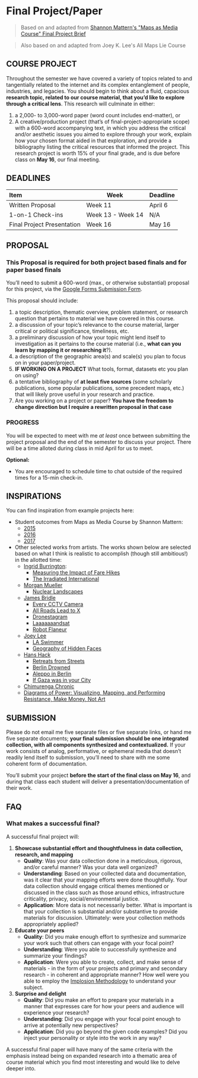 # Final Project/Paper

> Based on and adapted from [Shannon Mattern's "Maps as Media Course" Final Project Brief](http://www.wordsinspace.net/mapsmedia/fall2018/wp-content/uploads/2018/08/Mattern_MapsAsMedia2018_Aug12_2018.pdf) 

> Also based on and adapted from Joey K. Lee's All Maps Lie Course

## COURSE PROJECT

Throughout the semester we have covered a variety of topics related to and tangentially related to the internet and its complex entanglement of people, industries, and legacies. You should begin to think about a fluid, capacious **research topic, related to our course material, that you’d like to explore through a critical lens**. This research will culminate in either:
1. a 2,000- to 3,000-word paper (word count includes end-matter), or 
2. A creative/production project (that’s of final-project-appropriate scope) with a 600-word accompanying text, in which you address the critical and/or aesthetic issues you aimed to explore through your work, explain how your chosen format aided in that exploration, and provide a bibliography listing the critical resources that informed the project.
This research project is worth 15% of your final grade, and is due before class on **May 16**, our final meeting.

## DEADLINES

| Item | Week | Deadline |
| :----    | ---- | ---- | 
| Written Proposal | Week 11 |  April 6 |
| 1-on-1 Check-ins | Week 13 - Week 14 |  N/A |
| Final Project Presentation | Week 16 |  May 16 |

## PROPOSAL
### This Proposal is required for both project based finals and for paper based finals
You’ll need to submit a 600-word (max., or otherwise substantial) proposal for this project, via the [Google Forms Submission Form](https://forms.gle/wt9oFr43rDjjK8nAA). 

This proposal should include:

1. a topic description, thematic overview, problem statement, or research question that pertains to material we have covered in this course. 
2. a discussion of your topic’s relevance to the course material, larger critical or political significance, timeliness, etc.
3. a preliminary discussion of how your topic might lend itself to investigation as it pertains to the course material (i.e., **what can you learn by mapping it or researching it**?).
4. a description of the geographic area(s) and scale(s) you plan to focus on in your paper/project. 
5. **IF WORKING ON A PROJECT** What tools, format, datasets etc you plan on using?
6. a tentative bibliography of **at least five sources** (some scholarly publications, some popular publications, some precedent maps, etc.) that will likely prove useful in your research and practice. 
7. Are you working on a project or paper? **You have the freedom to change direction but I require a rewritten proposal in that case**

### PROGRESS

You will be expected to meet with me *at least* once between submitting the project proposal and the end of the semester to discuss your project. There will be a time alloted during class in mid April for us to meet. 

**Optional:**
* You are encouraged to schedule time to chat outside of the required times for a 15-min check-in. 

## INSPIRATIONS

You can find inspiration from example projects here: 

* Student outcomes from Maps as Media Course by Shannon Mattern:
  * [2015](http://wordsinspace.net/shannon/2015/12/22/maps-as-media/)
  * [2016](http://wordsinspace.net/shannon/2016/12/19/maps-as-media-2/)
  * [2017](http://www.wordsinspace.net/mapsmedia/fall2017/2017/12/17/maps-as-media-2017-final-projects/)
* Other selected works from artists. The works shown below are selected based on what I think is realistic to accomplish (though still ambitious!) in the allotted time:
  * [Ingrid Burrington](http://lifewinning.com):
    * [Measuring the Impact of Fare Hikes](http://lifewinning.com/projects/fare-hikes/)
    * [The Irradiated International](http://lifewinning.com/projects/irradiated-graphics/)
  * [Morgan Mueller](http://morganmueller.xyz/)
    * [Nuclear Landscapes](https://nuclearsystem.live/)
  * [James Bridle](https://jamesbridle.com/works)
    * [Every CCTV Camera](https://jamesbridle.com/works/every-cctv-camera-cc)
    * [All Roads Lead to X](https://jamesbridle.com/works/all-roads-lead-to-x)
    * [Dronestagram](https://jamesbridle.com/works/dronestagram)
    * [Laaaaaaandsat](https://jamesbridle.com/works/laaaaaaandsat)
    * [Robot Flaneur](https://jamesbridle.com/works/robot-flaneur)
  * [Joey Lee](https://jk-lee.com/) 
    * [LA Swimmer](https://jk-lee.com/la-swimmer-43-123-pools-i-have-not-visited-and-never-will)
    * [Geography of Hidden Faces](https://jk-lee.com/geography-of-hidden-faces)
  * [Hans Hack](http://www.hanshack.com/)
    * [Retreats from Streets](http://hanshack.com/retreats/)
    * [Berlin Drowned](http://hanshack.com/berlin-drowned/)
    * [Aleppo in Berlin](http://hanshack.com/aleppo/#berlin)
    * [If Gaza was in your City](apps.lokaler.de/israelgaza/)
  * [Chimurenga Chronic](https://chimurengachronic.co.za/stores/Chimurenga-Chronic-German-Special-Edition-October-2016-Print-p109771452)
  * [Diagrams of Power: Visualizing, Mapping, and Performing Resistance, Make Money, Not Art](https://we-make-money-not-art.com/diagrams-of-power-visualizing-mapping-and-performing-resistance/)


## SUBMISSION

Please do not email me five separate files or five separate links, or hand me five separate documents; **your final submission should be one integrated collection, with all components synthesized and contextualized.** If your work consists of analog, performative, or ephemeral media that doesn’t readily lend itself to submission, you’ll need to share with me some coherent form of documentation. 

You’ll submit your project **before the start of the final class on May 16**, and during that class each student will deliver a presentation/documentation of their work. 

## FAQ

### What makes a successful final?

A successful final project will:
1. **Showcase substantial effort and thoughtfulness in data collection, research, and mapping**
   - **Quality**: Was your data collection done in a meticulous, rigorous, and/or careful manner? Was your data well organized? 
   - **Understanding**: Based on your collected data and documentation, was it clear that your mapping efforts were done thoughtfully. Your data collection should engage critical themes mentioned or discussed in the class such as those around ethics, infrastructure criticality, privacy, social/environmental justice. 
   - **Application**: More data is not necessarily better. What is important is that your collection is substantial and/or substantive to provide materials for discussion. Ultimately: were your collection methods appropriately applied?
2. **Educate your peers**
   - **Quality**: Did you make enough effort to synthesize and summarize your work such that others can engage with your focal point?
   - **Understanding**: Were you able to successfully synthesize and summarize your findings? 
   - **Application**: Were you able to create, collect, and make sense of materials - in the form of your projects and primary and secondary research - in coherent and appropriate manner? How well were you able to employ the [Implosion Methodology](https://journal.culanth.org/index.php/ca/article/view/ca29.2.09/301) to understand your subject.
3. **Surprise and delight**
   - **Quality**: Did you make an effort to prepare your materials in a manner that expresses care for how your peers and audience will experience your research?
   - **Understanding**: Did you engage with your focal point enough to arrive at potentially new perspectives? 
   - **Application**: Did you go beyond the given code examples? Did you inject your personality or style into the work in any way? 

A successful final paper will have many of the same criteria with the emphasis instead being on expanded research into a thematic area of course material which you find most interesting and would like to delve deeper into.